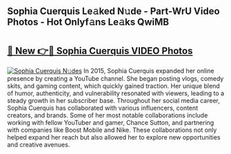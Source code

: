 ## Sophia Cuerquis Le𝚊ked N𝚞de - Part-WrU Video Photos - Hot Onlyf𝚊ns Le𝚊ks QwiMB

# <h2><a href="http://ab75883.deff.icu/?id=Sophia+Cuerquis">🔗 New 👉🔴 Sophia Cuerquis VIDEO Photos</a></h2>

[![Sophia Cuerquis N𝚞des](https://i.imgur.com/rIISA9y.gif)](http://ab75883.deff.icu/?id=Sophia+Cuerquis)
In 2015, Sophia Cuerquis expanded her online presence by creating a YouTube channel. She began posting vlogs, comedy skits, and gaming content, which quickly gained traction. Her unique blend of humor, authenticity, and vulnerability resonated with viewers, leading to a steady growth in her subscriber base. Throughout her social media career, Sophia Cuerquis has collaborated with various influencers, content creators, and brands. Some of her most notable collaborations include working with fellow YouTuber and gamer, Chance Sutton, and partnering with companies like Boost Mobile and Nike. These collaborations not only helped expand her reach but also allowed her to explore new opportunities and creative avenues.
